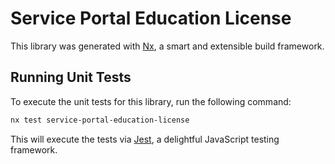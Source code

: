 # Service Portal Education License

This library was generated with [Nx](https://nx.dev), a smart and extensible build framework.

## Running Unit Tests

To execute the unit tests for this library, run the following command:

```bash
nx test service-portal-education-license
```

This will execute the tests via [Jest](https://jestjs.io), a delightful JavaScript testing framework.
